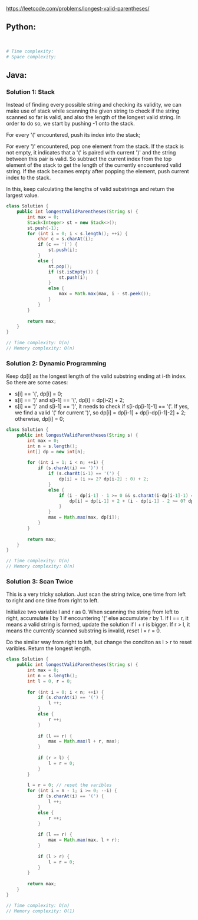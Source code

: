 <https://leetcode.com/problems/longest-valid-parentheses/> 

## Python:
```python

        
# Time complexity: 
# Space complexity: 
```

## Java:
### Solution 1: Stack
Instead of finding every possible string and checking its validity, we can make use of stack while scanning the given string to check if the string scanned so far is valid, 
and also the length of the longest valid string. In order to do so, we start by pushing -1 onto the stack.

For every '(' encountered, push its index into the stack;

For every ')' encountered, pop one element from the stack. If the stack is not empty, it indicates that a '(' is paired with current ')' and the string between this pair is valid.
So subtract the current index from the top element of the stack to get the length of the currently encountered valid string. If the stack becames empty after popping the element,
push current index to the stack.

In this, keep calculating the lengths of valid substrings and return the largest value.

```java
class Solution {
    public int longestValidParentheses(String s) {
        int max = 0;
        Stack<Integer> st = new Stack<>();
        st.push(-1);
        for (int i = 0; i < s.length(); ++i) {
            char c = s.charAt(i);
            if (c == '(') {
                st.push(i);
            }
            else {
                st.pop();
                if (st.isEmpty()) {
                    st.push(i);
                }
                else {
                    max = Math.max(max, i - st.peek());
                }
            }
        }
        
        return max;
    }
}

// Time complexity: O(n)
// Memory complexity: O(n)
```

### Solution 2: Dynamic Programming
Keep dp[i] as the longest length of the valid substring ending at i-th index. So there are some cases:

- s[i] == '(', dp[i] = 0;
- s[i] == ')' and s[i-1] == '(', dp[i] = dp[i-2] + 2;
- s[i] == ')' and s[i-1] == ')', it needs to check if s[i-dp[i-1]-1] == '('. If yes, we find a valid '(' for current ')', so dp[i] = dp[i-1] + dp[i-dp[i-1]-2] + 2; otherwise,
dp[i] = 0;

```java
class Solution {
    public int longestValidParentheses(String s) {
        int max = 0;
        int n = s.length();
        int[] dp = new int[n];
        
        for (int i = 1; i < n; ++i) {
            if (s.charAt(i) == ')') {
                if (s.charAt(i-1) == '(') {
                    dp[i] = (i >= 2? dp[i-2] : 0) + 2;
                }
                else {
                    if (i - dp[i-1] - 1 >= 0 && s.charAt(i-dp[i-1]-1) == '(') {
                        dp[i] = dp[i-1] + 2 + (i - dp[i-1] - 2 >= 0? dp[i-dp[i-1]-2] : 0);
                    }
                }
                max = Math.max(max, dp[i]);
            }
        }
        
        return max;
    }
}

// Time complexity: O(n)
// Memory complexity: O(n)
```

### Solution 3: Scan Twice
This is a very tricky solution. Just scan the string twice, one time from left to right and one time from right to left.

Initialize two variable l and r as 0. When scanning the string from left to right, accumulate l by 1 if encountering '(' else accumulate r by 1. If l == r, it means a valid string
is formed, update the solution if l + r is bigger. If r > l, it means the currently scanned substring is invalid, reset l = r = 0.

Do the similar way from right to left, but change the conditon as l > r to reset varibles. Return the longest length.

```java
class Solution {
    public int longestValidParentheses(String s) {
        int max = 0;
        int n = s.length();
        int l = 0, r = 0;
        
        for (int i = 0; i < n; ++i) {
            if (s.charAt(i) == '(') {
                l ++;
            }    
            else {
                r ++;
            }
            
            if (l == r) {
                max = Math.max(l + r, max);
            }
            
            if (r > l) {
                l = r = 0;
            }
        }
        
        l = r = 0; // reset the varibles
        for (int i = n - 1; i >= 0; --i) {
            if (s.charAt(i) == '(') {
                l ++;
            }
            else {
                r ++;
            }
            
            if (l == r) {
                max = Math.max(max, l + r);
            }
            
            if (l > r) {
                l = r = 0;
            }
        }
        
        return max;
    }
}

// Time complexity: O(n)
// Memory complexity: O(1)
```
